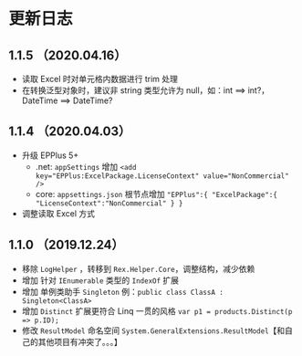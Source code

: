 # 更新日志

## 1.1.5 （2020.04.16）
- 读取 Excel 时对单元格内数据进行 trim 处理
- 在转换泛型对象时，建议非 string 类型允许为 null，如：int ==> int?，DateTime ==> DateTime?

## 1.1.4 （2020.04.03）
- 升级 EPPlus 5+
  - .net: `appSettings` 增加 `<add key="EPPlus:ExcelPackage.LicenseContext" value="NonCommercial" />`
  - core: `appsettings.json` 根节点增加 `"EPPlus":{ "ExcelPackage":{ "LicenseContext":"NonCommercial" } }`
- 调整读取 Excel 方式


## 1.1.0 （2019.12.24）
- 移除 `LogHelper` ，转移到 `Rex.Helper.Core`，调整结构，减少依赖
- 增加 针对 `IEnumerable` 类型的 `IndexOf` 扩展
- 增加 单例类助手 `Singleton` 例：`public class ClassA : Singleton<ClassA>`
- 增加 `Distinct` 扩展更符合 Linq 一贯的风格 `var p1 = products.Distinct(p => p.ID);`
- 修改 `ResultModel` 命名空间 `System.GeneralExtensions.ResultModel`【和自己的其他项目有冲突了。。。】
